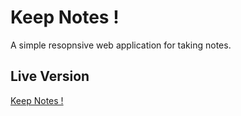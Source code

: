 # Keep Notes !
A simple resopnsive web application for taking notes.

## Live Version

[Keep Notes !](https://www.test.com)

